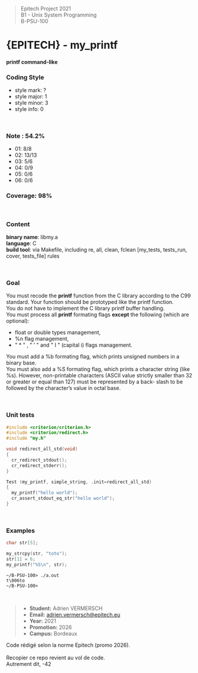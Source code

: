 > Epitech Project 2021 <br>
> B1 - Unix System Programming <br>
> B-PSU-100

# {EPITECH} - my_printf
#### printf command-like

### Coding Style
- style mark: ?
- style major: 1
- style minor: 3
- style info: 0
<br>

### Note : 54.2%
- 01: 8/8
- 02: 13/13
- 03: 5/6
- 04: 0/9
- 05: 0/6
- 06: 0/6

### Coverage: 98%
<br>

### Content
**binary name**: libmy.a<br>
**language**: C<br>
**build tool**: via Makefile, including re, all, clean, fclean [my_tests, tests_run, cover, tests_file] rules

<br>

### Goal
You must recode the **printf** function from the C library according to the C99 standard. Your function should
be prototyped like the printf function.<br>
You do not have to implement the C library printf buffer handling.<br>
You must process all **printf** formating flags **except** the following (which are optional):
<br>
- float or double types management,
- %n flag management,
- " * " , " ’ " and " I " (capital i) flags management.

You must add a %b formating flag, which prints unsigned numbers in a binary base.<br>
You must also add a %S formating flag, which prints a character string (like %s). However, non-printable
characters (ASCII value strictly smaller than 32 or greater or equal than 127) must be represented by a back-
slash to be followed by the character’s value in octal base.

<br>

### Unit tests
```C
#include <criterion/criterion.h>
#include <criterion/redirect.h>
#include "my.h"

void redirect_all_std(void)
{
  cr_redirect_stdout();
  cr_redirect_stderr();
}

Test (my_printf, simple_string, .init=redirect_all_std)
{
  my_printf("hello world");
  cr_assert_stdout_eq_str("hello world");
}
``` 

<br>

### Examples
```C
char str[5];

my_strcpy(str, "toto");
str[1] = 6;
my_printf("%S\n", str);
```
```T
~/B-PSU-100> ./a.out
t\006to
~/B-PSU-100>
```

<br>

>- **Student:** Adrien VERMERSCH
>-  **Email:** adrien.vermersch@epitech.eu
>- **Year:** 2021
>- **Promotion:** 2026
>- **Campus:** Bordeaux

Code rédigé selon la norme Epitech (promo 2026).<br><br>
Recopier ce repo revient au vol de code.<br>
Autrement dit, -42<br><br>
